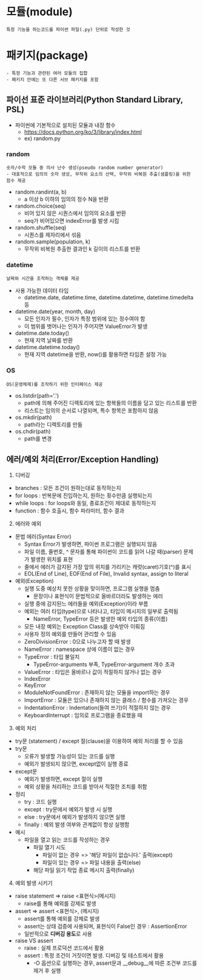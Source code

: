 # 모듈(module)
    특정 기능을 하는코드를 파이썬 파일(.py) 단위로 작성한 것
# 패키지(package)
    - 특정 기능과 관련된 여러 모둘의 집합
    - 패키지 안에는 또 다른 서브 패키지를 포함

## 파이선 표준 라이브러리(Python Standard Library, PSL)
- 파이썬에 기본적으로 설치된 모듈과 내장 함수
    - https://docs.python.org/ko/3/library/index.html
    - ex) random.py

### random
    숫자/수학 모듈 중 의사 난수 생성(pseudo random number generator)
    - 대표적으로 임의의 숫자 생성, 무작위 요소의 선택, 무작위 비복원 추출(샘플링)을 위한 함수 제공
- random.randint(a, b)
    - a 이상 b 이하의 임의의 정수 N을 반환
- random.choice(seq)
    - 비어 있지 않은 시퀀스에서 임의의 요소를 반환
    - seq가 비어있으면 indexError를 발생 시킴
- random.shuffle(seq)
    - 시퀀스를 제자리에서 섞음
- random.sample(population, k)
    - 무작위 비복원 추출한 결과인 k 길이의 리스트를 반환

### datetime
    날짜와 시간을 조작하는 객체를 제공
- 사용 가능한 데이터 타입
    - datetime.date, datetime.time, datetime.datetime, datetime.timedelta 등
- datetime.date(year, month, day)
    - 모든 인자가 필수, 인자가 특정 범위에 있는 정수여야 함
    - 이 범위를 벗어나는 인자가 주어지면 ValueError가 발생
- datetime.date.today()
    - 현재 지역 날짜를 반환
- datetime.datetime.today()
    - 현재 지역 datetime을 반환, now()를 활용하면 타임존 설정 가능

### OS
    OS(운영체제)를 조작하기 위한 인터페이스 제공
- os.listdir(path='.')
    - path에 의해 주어진 디렉토리에 있는 항복들의 이름을 담고 있는 리스트를 반환
    - 리스트는 임의의 순서로 나열되며, 특수 항목은 포함하지 않음
- os.mkdir(path)
    - path라는 디렉토리를 만듦
- os.chdir(path)
    - path를 변경

## 에러/예외 처리(Error/Exception Handling)
1. 디버깅
- branches : 모든 조건이 원하는대로 동작하는지
- for loops : 반복문에 진입하는지, 원하는 횟수만큼 실행되는지
- while loops : for loops와 동일, 종료조건이 제대로 동작하는지
- function : 함수 호출시, 함수 파라미터, 함수 결과

2. 에러와 예외
- 문법 에러(Syntax Error)
    - Syntax Error가 발생하면, 파이썬 프로그램은 실행되지 않음
    - 파일 이름, 줄번호, ^ 문자를 통해 파이썬이 코드를 읽어 나갈 때(parser) 문제가 발생한 위치를 표현
    - 줄에서 에러가 감지된 가장 앞의 위치를 가리키는 캐럿(caret)기호(^)를 표시
    - EOL(End of Line), EOF(End of File), Invalid syntax, assign to literal
- 예외(Exception)
    - 실행 도중 예상치 못한 상황을 맞이하면, 프로그램 실행을 멈춤
        - 문장이나 표현식이 문법적으로 올바르더라도 발생하는 에러
    - 실행 중에 감지된느 에러들을 예외(Exception)이라 부름
    - 예외는 여러 타입(type)으로 나타나고, 타입이 메시지의 일부로 출력됨
        - NameError, TypeError 등은 발생한 예외 타입의 종류(이름)
    - 모든 내장 예외는 Exception Class를 상속받아 이뤄짐
    - 사용자 정의 예외를 만들어 관리할 수 있음
    - ZeroDivisionError : 0으로 나누고자 할 때 발생
    - NameError : namespace 상에 이름이 없는 경우
    - TypeError : 타입 불일치
        - TypeError-arguments 부족, TypeError-argument 개수 초과
    - ValueError : 타입은 올바르나 값이 적절하지 않거나 없는 경우
    - IndexError
    - KeyError
    - ModuleNotFoundError : 존재하지 않는 모듈을 import하는 경우
    - ImportError : 모듈은 있으나 존재하지 않는 클래스 / 함수를 가져오는 경우
    - IndentationError : Indentation(들여 쓰기)이 적절하지 않는 경우
    - KeyboardInterrupt : 임의로 프로그램을 종료했을 때

3. 예외 처리
- try문 (statement) / except 절(clause)을 이용하여 예외 처리를 할 수 있음
- try문
    - 오류가 발생할 가능성이 있는 코드를 실행
    - 예외가 발생되지 않으면, except없이 실행 종료
- except문
    - 예외가 발생하면, except 절이 실행
    - 예외 상황을 처리하는 코드를 받아서 적절한 조치를 취함
- 정리
    - try : 코드 실행
    - except : try문에서 예외가 발생 시 실행
    - else : try문에서 예외가 발생하지 않으면 실행
    - finally : 예외 발생 여부와 관계없이 항상 실행함
- 예시
    - 파일을 열고 읽는 코드를 작성하는 경우
        - 파일 열기 시도
            - 파일이 없는 경우 => '해당 파일이 없습니다.' 출력(except)
            - 파일이 있는 경우 => 파일 내용을 출력(else)
        - 해당 파일 읽기 작업 종료 메시지 출력(finally)

4. 예외 발생 시키기
- raise statement => raise <표현식>(메시지)
    - raise를 통해 예외를 강제로 발생
- assert => assert <표현식>, (메시지)
    - assert를 통해 예외를 강제로 발생
    - assert는 상태 검증에 사용되며, 표현식이 False인 경우 : AssertionError
    - 일반적으로 **디버깅 용도**로 사용
- raise VS assert
    - raise : 실제 프로덕션 코드에서 활용
    - assert : 특정 조건이 거짓이면 발생. 디버깅 및 테스트에서 활용
        - -O 옵션으로 실행하는 경우, assert문과 __debug__에 따른 조건부 코드를 제거 후 실행